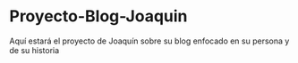# Proyecto-Blog-Joaquin
Aquí estará el proyecto de Joaquín sobre su blog enfocado en su persona y de su historia
